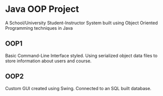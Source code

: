 # Java OOP Project
A School/University Student-Instructor System built using Object Oriented Programming techniques in Java

## OOP1 
Basic Command-Line Interface styled. Using serialized object data files to store information about users and course.

## OOP2 
Custom GUI created using Swing. Connected to an SQL built database.
